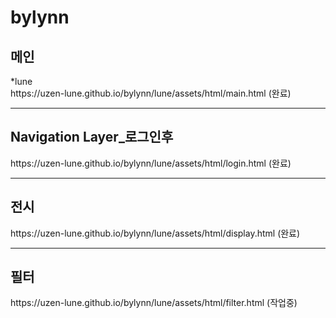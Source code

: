 # bylynn
<h2><strong>메인</strong></h2>
<div>*lune </div>
https://uzen-lune.github.io/bylynn/lune/assets/html/main.html (완료)

<hr>
<h2><strong>Navigation Layer_로그인후</strong></h2>
https://uzen-lune.github.io/bylynn/lune/assets/html/login.html (완료)

<hr>
<h2><strong>전시</strong></h2>
https://uzen-lune.github.io/bylynn/lune/assets/html/display.html (완료)

<hr>
<h2><strong>필터</strong></h2>
https://uzen-lune.github.io/bylynn/lune/assets/html/filter.html (작업중)
